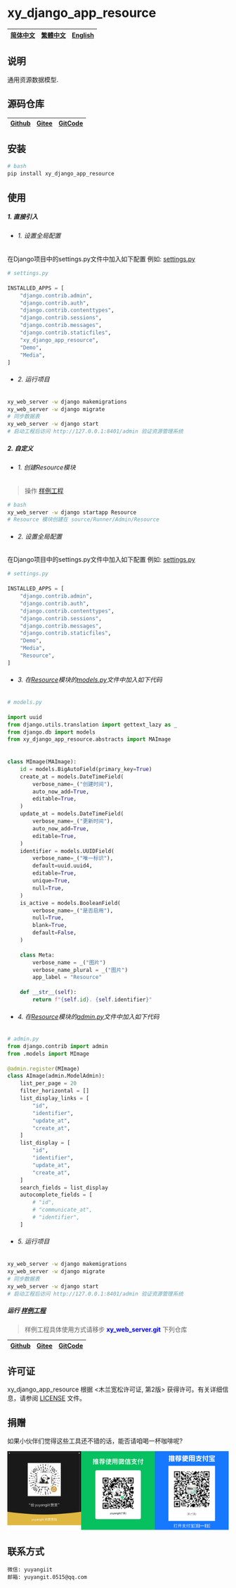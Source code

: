 <!--
 * @Author: 余洋 yuyangit.0515@qq.com
 * @Date: 2024-10-18 13:02:23
 * @LastEditors: 余洋 yuyangit.0515@qq.com
 * @LastEditTime: 2024-10-23 20:51:38
 * @FilePath: /xy_django_app_resource/README.md
 * @Description: 这是默认设置,请设置`customMade`, 打开koroFileHeader查看配置 进行设置: https://github.com/OBKoro1/koro1FileHeader/wiki/%E9%85%8D%E7%BD%AE
-->
# xy_django_app_resource

| [简体中文](./README.md)         | [繁體中文](readme/README.zh-hant.md)        |                      [English](readme/README.en.md)          |
| ----------- | -------------|---------------------------------------|

## 说明

通用资源数据模型.

## 源码仓库

| [Github](https://github.com/xy-django-app/xy_django_app_resource.git)         | [Gitee](https://gitee.com/xy-opensource/xy_django_app_resource.git)        |                      [GitCode](https://gitcode.com/xy-opensource/xy_django_app_resource.git)          |
| ----------- | -------------|---------------------------------------|

## 安装

```bash
# bash
pip install xy_django_app_resource
```

## 使用


##### 1. 直接引入

- ###### 1. 设置全局配置

在Django项目中的settings.py文件中加入如下配置
例如: [settings.py](./samples/xy_web_server_demo/source/Runner/Admin/xy_web_server_demo/settings.py)

```python
# settings.py

INSTALLED_APPS = [
    "django.contrib.admin",
    "django.contrib.auth",
    "django.contrib.contenttypes",
    "django.contrib.sessions",
    "django.contrib.messages",
    "django.contrib.staticfiles",
    "xy_django_app_resource",
    "Demo",
    "Media",
]
```

- ###### 2. 运行项目

```bash
xy_web_server -w django makemigrations
xy_web_server -w django migrate
# 同步数据表
xy_web_server -w django start
# 启动工程后访问 http://127.0.0.1:8401/admin 验证资源管理系统
```

##### 2. 自定义

- ###### 1. 创建Resource模块

> 操作 [样例工程](./samples/xy_web_server_demo/)

```bash
# bash
xy_web_server -w django startapp Resource
# Resource 模块创建在 source/Runner/Admin/Resource 
```

- ###### 2. 设置全局配置

在Django项目中的settings.py文件中加入如下配置
例如: [settings.py](./samples/xy_web_server_demo/source/Runner/Admin/xy_web_server_demo/settings.py)

```python
# settings.py

INSTALLED_APPS = [
    "django.contrib.admin",
    "django.contrib.auth",
    "django.contrib.contenttypes",
    "django.contrib.sessions",
    "django.contrib.messages",
    "django.contrib.staticfiles",
    "Demo",
    "Media",
    "Resource",
]

```

- ###### 3. 在[Resource](./samples/xy_web_server_demo/source/Runner/Admin/Resource)模块的[models.py](./samples/xy_web_server_demo/source/Runner/Admin/Resource/models.py)文件中加入如下代码

```python
# models.py

import uuid
from django.utils.translation import gettext_lazy as _
from django.db import models
from xy_django_app_resource.abstracts import MAImage


class MImage(MAImage):
    id = models.BigAutoField(primary_key=True)
    create_at = models.DateTimeField(
        verbose_name=_("创建时间"),
        auto_now_add=True,
        editable=True,
    )
    update_at = models.DateTimeField(
        verbose_name=_("更新时间"),
        auto_now_add=True,
        editable=True,
    )
    identifier = models.UUIDField(
        verbose_name=_("唯一标识"),
        default=uuid.uuid4,
        editable=True,
        unique=True,
        null=True,
    )
    is_active = models.BooleanField(
        verbose_name=_("是否启用"),
        null=True,
        blank=True,
        default=False,
    )

    class Meta:
        verbose_name = _("图片")
        verbose_name_plural = _("图片")
        app_label = "Resource"

    def __str__(self):
        return f"{self.id}. {self.identifier}"


```

- ###### 4. 在[Resource](./samples/xy_web_server_demo/source/Runner/Admin/Resource)模块的[admin.py](./samples/xy_web_server_demo/source/Runner/Admin/Resource/admin.py)文件中加入如下代码

```python
# admin.py
from django.contrib import admin
from .models import MImage

@admin.register(MImage)
class AImage(admin.ModelAdmin):
    list_per_page = 20
    filter_horizontal = []
    list_display_links = [
        "id",
        "identifier",
        "update_at",
        "create_at",
    ]
    list_display = [
        "id",
        "identifier",
        "update_at",
        "create_at",
    ]
    search_fields = list_display
    autocomplete_fields = [
        # "id",
        # "communicate_at",
        # "identifier",
    ]

```

- ###### 5. 运行项目

```bash
xy_web_server -w django makemigrations
xy_web_server -w django migrate
# 同步数据表
xy_web_server -w django start
# 启动工程后访问 http://127.0.0.1:8401/admin 验证资源管理系统
```

##### 运行 [样例工程](./samples/xy_web_server_demo)

> 样例工程具体使用方式请移步 <b style="color: blue">xy_web_server.git</b> 下列仓库

| [Github](https://github.com/xy-web-service/xy_web_server.git)         | [Gitee](https://gitee.com/xy-opensource/xy_web_server.git)        |                      [GitCode](https://gitcode.com/xy-opensource/xy_web_server.git)          |
| ----------- | -------------|---------------------------------------|

## 许可证
xy_django_app_resource 根据 <木兰宽松许可证, 第2版> 获得许可。有关详细信息，请参阅 [LICENSE](LICENSE) 文件。

## 捐赠
如果小伙伴们觉得这些工具还不错的话，能否请咱喝一杯咖啡呢?  

![pay-total](./readme/pay-total.png)


## 联系方式

```
微信: yuyangiit
邮箱: yuyangit.0515@qq.com
```
